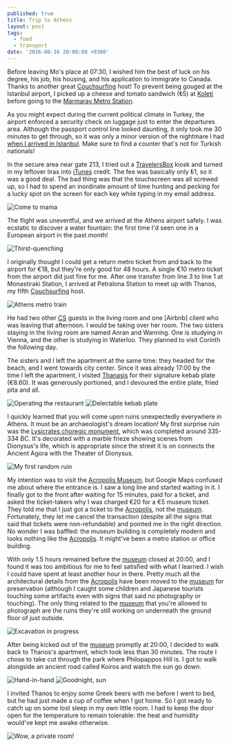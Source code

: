 ```yaml
---
published: true
title: Trip to Athens
layout: post
tags:
  - food
  - transport
date: '2016-08-16 20:00:00 +0300'
---
```

Before leaving Mo's place at 07:30, I wished him the best of luck on his degree, his job, his housing, and his application to immigrate to Canada. Thanks to another great [Couchsurfing][cs] host! To prevent being gouged at the Istanbul airport, I picked up a cheese and tomato sandwich (₺5) at [Koleti](https://foursquare.com/v/koleti/4eb22694722ead5ebf1d4bfe) before going to the [Marmaray Metro Station](/transportation-options-in-istanbul).

<!--more-->

As you might expect during the current political climate in Turkey, the airport enforced a security check on luggage just to enter the departures area. Although the passport control line looked daunting, it only took me 30 minutes to get through, so it was only a minor version of the nightmare I had [when I arrived in Istanbul](/trip-to-istanbul). Make sure to find a counter that's not for Turkish nationals!

In the secure area near gate 213, I tried out a [TravelersBox][travelersbox] kiosk and turned in my leftover liras into [iTunes][itunes] credit. The fee was basically only ₺1, so it was a good deal. The bad thing was that the touchscreen was all screwed up, so I had to spend an inordinate amount of time hunting and pecking for a lucky spot on the screen for each key while typing in my email address.

![Come to mama]({{site.baseurl}}/images/2016/08/16/trip-to-athens/travelersbox.jpeg)

The flight was uneventful, and we arrived at the Athens airport safely. I was ecstatic to discover a water fountain: the first time I'd seen one in a European airport in the past month!

![Thirst-quenching]({{site.baseurl}}/images/2016/08/16/trip-to-athens/athensairport-fountain.jpeg)

I originally thought I could get a return metro ticket from and back to the airport for €18, but they're only good for 48 hours. A single €10 metro ticket from the airport did just fine for me. After one transfer from line 3 to line 1 at Monastiraki Station, I arrived at Petralona Station to meet up with Thanos, my fifth [Couchsurfing][cs] host.

![Athens metro train]({{site.baseurl}}/images/2016/08/16/trip-to-athens/athens-metro.jpeg)

He had two other [CS][cs] guests in the living room and one [Airbnb] client who was leaving that afternoon. I would be taking over her room. The two sisters staying in the living room are named Anran and Wanning. One is studying in Vienna, and the other is studying in Waterloo. They planned to visit Corinth the following day.

The sisters and I left the apartment at the same time: they headed for the beach, and I went towards city center. Since it was already 17:00 by the time I left the apartment, I visited [Thanasis][thanasis] for their signature kebab plate (€8.60). It was generously portioned, and I devoured the entire plate, fried pita and all.

![Operating the restaurant]({{site.baseurl}}/images/2016/08/16/trip-to-athens/thanasis-inside.jpeg)
![Delectable kebab plate]({{site.baseurl}}/images/2016/08/16/trip-to-athens/thanasis-kebab.jpeg)

I quickly learned that you will come upon ruins unexpectedly everywhere in Athens. It must be an archaeologist's dream location! My first surprise ruin was the [Lysicrates choregic monument][lysikrates], which was completed around 335-334 BC. It's decorated with a marble frieze showing scenes from Dionysus's life, which is appropriate since the street it is on connects the Ancient Agora with the Theater of Dionysus.

![My first random ruin]({{site.baseurl}}/images/2016/08/16/trip-to-athens/lysikrates.jpeg)

My intention was to visit the [Acropolis Museum][acropolis-museum], but Google Maps confused me about where the entrance is. I saw a long line and started waiting in it. I finally got to the front after waiting for 15 minutes, paid for a ticket, and asked the ticket-takers why I was charged €20 for a €5 museum ticket. They told me that I just got a ticket to the [Acropolis][acropolis], not the [museum][acropolis-museum]. Fortunately, they let me cancel the transaction (despite all the signs that said that tickets were non-refundable) and pointed me in the right direction. No wonder I was baffled: the museum building is completely modern and looks nothing like the [Acropolis][acropolis]. It might've been a metro station or office building.

With only 1.5 hours remained before the [museum][acropolis-museum] closed at 20:00, and I found it was too ambitious for me to feel satisfied with what I learned. I wish I could have spent at least another hour in there. Pretty much all the architectural details from the [Acropolis][acropolis] have been moved to the [museum][acropolis-museum] for preservation (although I caught some children and Japanese tourists touching some artifacts even with signs that said no photography or touching). The only thing related to the [museum][acropolis-museum] that you're allowed to photograph are the ruins they're still working on underneath the ground floor of just outside.

![Excavation in progress]({{site.baseurl}}/images/2016/08/16/trip-to-athens/acropolis-museum.jpeg)

After being kicked out of the [museum][acropolis-museum] promptly at 20:00, I decided to walk back to Thanos's apartment, which took less than 30 minutes. The route I chose to take cut through the park where Philopappos Hill is. I got to walk alongside an ancient road called Koiros and watch the sun go down.

![Hand-in-hand]({{site.baseurl}}/images/2016/08/16/trip-to-athens/philopappos-path.jpeg)
![Goodnight, sun]({{site.baseurl}}/images/2016/08/16/trip-to-athens/philopappos-sunset.jpeg)

I invited Thanos to enjoy some Greek beers with me before I went to bed, but he had just made a cup of coffee when I got home. So I got ready to catch up on some lost sleep in my own little room. I had to keep the door open for the temperature to remain tolerable: the heat and humidity would've kept me awake otherwise.

![Wow, a private room!]({{site.baseurl}}/images/2016/08/16/trip-to-athens/thanos-room.jpeg)

[acropolis]: /athens-day-1
[acropolis-museum]: http://www.theacropolismuseum.gr/en/
[cs]: https://www.couchsurfing.com
[itunes]: https://www.apple.com/itunes/
[lysikrates]: https://en.m.wikipedia.org/wiki/Choragic_Monument_of_Lysicrates
[thanasis]: http://othanasis.com/en
[travelersbox]: http://www.travelersbox.com
